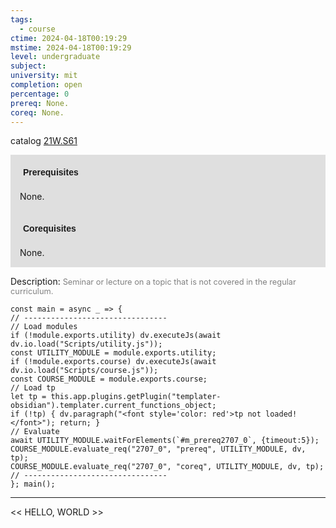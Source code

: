```yaml
---
tags:
  - course
ctime: 2024-04-18T00:19:29
mstime: 2024-04-18T00:19:29
level: undergraduate
subject: 
university: mit
completion: open
percentage: 0
prereq: None.
coreq: None.
---
```


catalog [21W.S61](http://student.mit.edu/catalog/m21Wb.html#21W.S61)

<span style="display: block; padding: 15px; background-color: rgb(100, 100, 100, 0.2);"><font id="m_prereq2707_0" style="display: block; font-family: Arial, sans-serif; font-weight: bold; padding: 5px">Prerequisites</font><br><span id="prereq2707_0">None.</span></span>
<span style="display: block; padding: 15px; background-color: rgb(100, 100, 100, 0.2);"><font id="m_coreq2707_0" style="display: block; font-family: Arial, sans-serif; font-weight: bold; padding: 5px">Corequisites</font><br><span id="coreq2707_0">None.</span></span>

<font style="">Description:</font>
<font style="color: grey; font-size: 0.8rem;">Seminar or lecture on a topic that is not covered in the regular curriculum.</font>

```dataviewjs
const main = async _ => {
// --------------------------------
// Load modules
if (!module.exports.utility) dv.executeJs(await dv.io.load("Scripts/utility.js"));
const UTILITY_MODULE = module.exports.utility;
if (!module.exports.course) dv.executeJs(await dv.io.load("Scripts/course.js"));
const COURSE_MODULE = module.exports.course;
// Load tp
let tp = this.app.plugins.getPlugin("templater-obsidian").templater.current_functions_object;
if (!tp) { dv.paragraph("<font style='color: red'>tp not loaded!</font>"); return; }
// Evaluate
await UTILITY_MODULE.waitForElements(`#m_prereq2707_0`, {timeout:5});
COURSE_MODULE.evaluate_req("2707_0", "prereq", UTILITY_MODULE, dv, tp);
COURSE_MODULE.evaluate_req("2707_0", "coreq", UTILITY_MODULE, dv, tp);
// --------------------------------
}; main();
```

---

<< HELLO, WORLD >>
